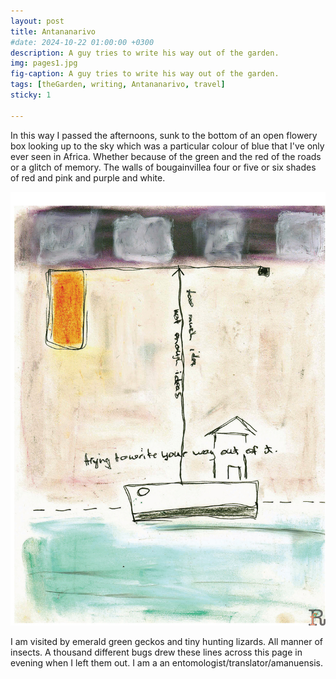 ```yaml
---
layout: post
title: Antananarivo
#date: 2024-10-22 01:00:00 +0300
description: A guy tries to write his way out of the garden.
img: pages1.jpg
fig-caption: A guy tries to write his way out of the garden.
tags: [theGarden, writing, Antananarivo, travel] 
sticky: 1

---
```

In this way I passed the afternoons, sunk to the bottom of an open flowery box looking up to the sky which was a particular colour of blue that I've only ever seen in Africa. Whether because of the green and the red of the roads or a glitch of memory. The walls of bougainvillea four or five or six shades of red and pink and purple and white. 

 ![Drawing of a flower](/assets/img/pages1.jpg)
 
I am visited by emerald green geckos and tiny hunting lizards. All manner of insects. A thousand different bugs drew these lines across this page in evening when I left them out. I am a an entomologist/translator/amanuensis. 